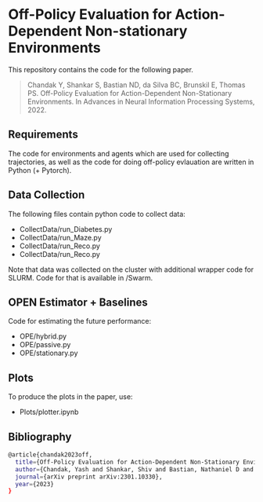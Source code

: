 # Off-Policy Evaluation for Action-Dependent Non-stationary Environments


This repository contains the code for the following paper.

> Chandak Y, Shankar S, Bastian ND, da Silva BC, Brunskil E, Thomas PS. Off-Policy Evaluation for Action-Dependent Non-Stationary Environments. In Advances in Neural Information Processing Systems, 2022. 


## Requirements

The code for environments and agents which are used for collecting trajectories, as well as the code for doing off-policy evlauation are written in Python (+ Pytorch). 


## Data Collection

The following files  contain python code to collect data:
- CollectData/run_Diabetes.py
- CollectData/run_Maze.py
- CollectData/run_Reco.py
- CollectData/run_Reco.py

Note that data was collected on the cluster with additional wrapper code for SLURM.
Code for that is available in /Swarm.

## OPEN Estimator + Baselines

Code for estimating the future performance:
- OPE/hybrid.py 
- OPE/passive.py 
- OPE/stationary.py 


## Plots

To produce the plots in the paper, use:
- Plots/plotter.ipynb


## Bibliography

```bash
@article{chandak2023off,
  title={Off-Policy Evaluation for Action-Dependent Non-Stationary Environments},
  author={Chandak, Yash and Shankar, Shiv and Bastian, Nathaniel D and da Silva, Bruno Castro and Brunskil, Emma and Thomas, Philip S},
  journal={arXiv preprint arXiv:2301.10330},
  year={2023}
}
```
